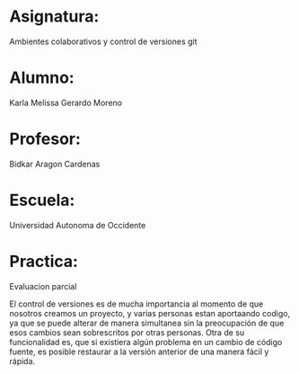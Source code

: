 # Asignatura:
Ambientes colaborativos y control de versiones git 

# Alumno:
 Karla Melissa Gerardo Moreno 

# Profesor: 
Bidkar Aragon Cardenas

# Escuela: 
Universidad Autonoma de Occidente

# Practica: 
Evaluacion parcial


El control de versiones es de mucha importancia al momento de que nosotros creamos un proyecto, y varias personas estan aportaando codigo, ya que se puede alterar de manera simultanea sin la preocupación de que esos cambios sean sobrescritos por otras personas. Otra de su funcionalidad es, que si existiera algún problema en un cambio de código fuente, es posible restaurar a la versión anterior de una manera fácil y rápida.